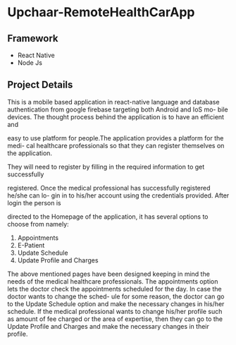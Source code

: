 # Upchaar-RemoteHealthCarApp

## Framework

* React Native
* Node Js

## Project Details

This is a mobile based application in react-native language and database authentication from google firebase targeting both Android and IoS mo-
bile devices. The thought process behind the application is to have an efficient and

easy to use platform for people.The application provides a platform for the medi-
cal healthcare professionals so that they can register themselves on the application.

They will need to register by filling in the required information to get successfully

registered. Once the medical professional has successfully registered he/she can lo-
gin in to his/her account using the credentials provided. After login the person is

directed to the Homepage of the application, it has several options to choose from
namely:
1. Appointments
2. E-Patient
3. Update Schedule
4. Update Profile and Charges

The above mentioned pages have been designed keeping in mind the needs of the
medical healthcare professionals. The appointments option lets the doctor check the
appointments scheduled for the day. In case the doctor wants to change the sched-
ule for some reason, the doctor can go to the Update Schedule option and make the
necessary changes in his/her schedule. If the medical professional wants to change
his/her profile such as amount of fee charged or the area of expertise, then they can
go to the Update Profile and Charges and make the necessary changes in their profile.

